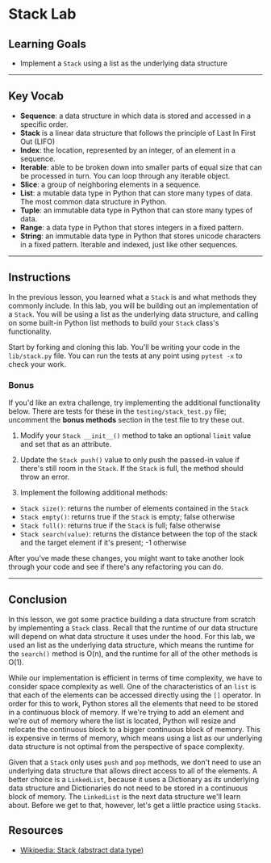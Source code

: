 # Stack Lab

## Learning Goals

- Implement a `Stack` using a list as the underlying data structure

***

## Key Vocab

- **Sequence**: a data structure in which data is stored and accessed in a
specific order.
- **Stack** is a linear data structure that follows the principle of Last In First Out (LIFO)
- **Index**: the location, represented by an integer, of an element in a
sequence.
- **Iterable**: able to be broken down into smaller parts of equal size that
can be processed in turn. You can loop through any iterable object.
- **Slice**: a group of neighboring elements in a sequence.
- **List**: a mutable data type in Python that can store many types of data.
The most common data structure in Python.
- **Tuple**: an immutable data type in Python that can store many types of
data.
- **Range**: a data type in Python that stores integers in a fixed pattern.
- **String**: an immutable data type in Python that stores unicode characters
in a fixed pattern. Iterable and indexed, just like other sequences.

***

## Instructions

In the previous lesson, you learned what a `Stack` is and what methods they
commonly include. In this lab, you will be building out an implementation of a
`Stack`. You will be using a list as the underlying data structure, and
calling on some built-in Python list methods to build your `Stack` class's
functionality.

Start by forking and cloning this lab. You'll be writing your code in the
`lib/stack.py` file. You can run the tests at any point using `pytest -x` to
check your work.

### Bonus

If you'd like an extra challenge, try implementing the additional functionality
below. There are tests for these in the `testing/stack_test.py` file; uncomment the
**bonus methods** section in the test file to try these out.

1. Modify your `Stack __init__()` method to take an optional `limit` value and
   set that as an attribute.

2. Update the `Stack push()` value to only push the passed-in value if there's
   still room in the `Stack`. If the `Stack` is full, the method should throw an
   error.

3. Implement the following additional methods:

- `Stack size()`: returns the number of elements contained in the `Stack`
- `Stack empty()`: returns true if the `Stack` is empty; false otherwise
- `Stack full()`: returns true if the `Stack` is full; false otherwise
- `Stack search(value)`: returns the distance between the top of the stack and the
  target element if it's present; -1 otherwise

After you've made these changes, you might want to take another look through
your code and see if there's any refactoring you can do.

***

## Conclusion

In this lesson, we got some practice building a data structure from scratch by
implementing a `Stack` class. Recall that the runtime of our data structure will
depend on what data structure it uses under the hood. For this lab, we used an
list as the underlying data structure, which means the runtime for the
`search()` method is O(n), and the runtime for all of the other methods is O(1).

While our implementation is efficient in terms of time complexity, we have to
consider space complexity as well. One of the characteristics of an `list` is
that each of the elements can be accessed directly using the `[]` operator. In
order for this to work, Python stores all the elements that need to be stored
 in a continuous block of memory. If we're trying to add an element and we're out
 of memory where the
list is located, Python will resize and relocate the continuous block to a bigger
continuous block of memory. This is expensive
in terms of memory, which means using a list as our underlying data structure
is not optimal from the perspective of space complexity.

Given that a `Stack` only uses `push` and `pop` methods, we don't need to use an
underlying data structure that allows direct access to all of the elements. A
better choice is a `LinkedList`, because it uses a Dictionary as _its_ underlying data
structure and Dictionaries do not need to be stored in a continuous block of memory.
The `LinkedList` is the next data structure we'll learn about. Before we get to
that, however, let's get a little practice using `Stack`s.

## Resources

- [Wikipedia: Stack (abstract data type)][stack]

[stack]: https://en.wikipedia.org/wiki/Stack_(abstract_data_type)
